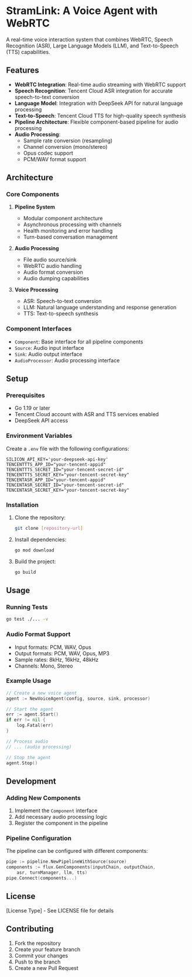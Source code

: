 # StramLink: A Voice Agent with WebRTC

A real-time voice interaction system that combines WebRTC, Speech Recognition (ASR), Large Language Models (LLM), and Text-to-Speech (TTS) capabilities.

## Features

- **WebRTC Integration**: Real-time audio streaming with WebRTC support
- **Speech Recognition**: Tencent Cloud ASR integration for accurate speech-to-text conversion
- **Language Model**: Integration with DeepSeek API for natural language processing
- **Text-to-Speech**: Tencent Cloud TTS for high-quality speech synthesis
- **Pipeline Architecture**: Flexible component-based pipeline for audio processing
- **Audio Processing**:
  - Sample rate conversion (resampling)
  - Channel conversion (mono/stereo)
  - Opus codec support
  - PCM/WAV format support

## Architecture

### Core Components

1. **Pipeline System**
   - Modular component architecture
   - Asynchronous processing with channels
   - Health monitoring and error handling
   - Turn-based conversation management

2. **Audio Processing**
   - File audio source/sink
   - WebRTC audio handling
   - Audio format conversion
   - Audio dumping capabilities

3. **Voice Processing**
   - ASR: Speech-to-text conversion
   - LLM: Natural language understanding and response generation
   - TTS: Text-to-speech synthesis

### Component Interfaces

- `Component`: Base interface for all pipeline components
- `Source`: Audio input interface
- `Sink`: Audio output interface
- `AudioProcessor`: Audio processing interface

## Setup

### Prerequisites

- Go 1.19 or later
- Tencent Cloud account with ASR and TTS services enabled
- DeepSeek API access

### Environment Variables

Create a `.env` file with the following configurations:

```env
SILICON_API_KEY='your-deepseek-api-key'
TENCENTTTS_APP_ID="your-tencent-appid"
TENCENTTTS_SECRET_ID="your-tencent-secret-id"
TENCENTTTS_SECRET_KEY="your-tencent-secret-key"
TENCENTASR_APP_ID="your-tencent-appid"
TENCENTASR_SECRET_ID="your-tencent-secret-id"
TENCENTASR_SECRET_KEY="your-tencent-secret-key"
```

### Installation

1. Clone the repository:
   ```bash
   git clone [repository-url]
   ```

2. Install dependencies:
   ```bash
   go mod download
   ```

3. Build the project:
   ```bash
   go build
   ```

## Usage

### Running Tests

```bash
go test ./... -v
```

### Audio Format Support

- Input formats: PCM, WAV, Opus
- Output formats: PCM, WAV, Opus, MP3
- Sample rates: 8kHz, 16kHz, 48kHz
- Channels: Mono, Stereo

### Example Usage

```go
// Create a new voice agent
agent := NewVoiceAgent(config, source, sink, processor)

// Start the agent
err := agent.Start()
if err != nil {
    log.Fatal(err)
}

// Process audio
// ... (audio processing)

// Stop the agent
agent.Stop()
```

## Development

### Adding New Components

1. Implement the `Component` interface
2. Add necessary audio processing logic
3. Register the component in the pipeline

### Pipeline Configuration

The pipeline can be configured with different components:

```go
pipe := pipeline.NewPipelineWithSource(source)
components := flux.GenComponents(inputChain, outputChain, 
    asr, turnManager, llm, tts)
pipe.Connect(components...)
```

## License

[License Type] - See LICENSE file for details

## Contributing

1. Fork the repository
2. Create your feature branch
3. Commit your changes
4. Push to the branch
5. Create a new Pull Request

